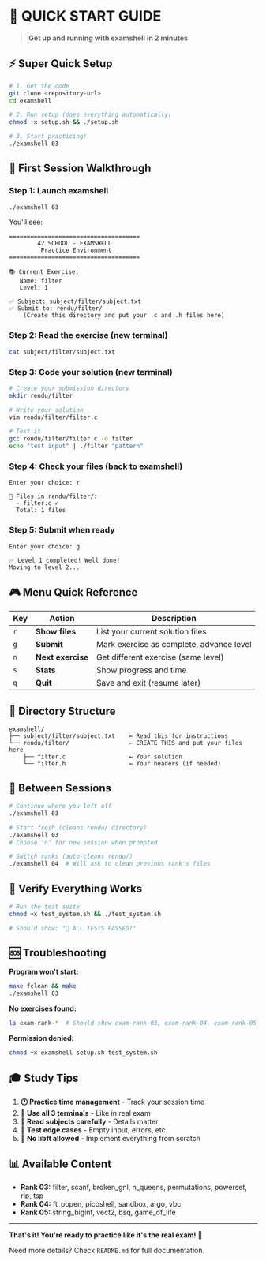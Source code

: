 # 🚀 QUICK START GUIDE

> **Get up and running with examshell in 2 minutes**

## ⚡ Super Quick Setup

```bash
# 1. Get the code
git clone <repository-url>
cd examshell

# 2. Run setup (does everything automatically)
chmod +x setup.sh && ./setup.sh

# 3. Start practicing!
./examshell 03
```

## 🎯 First Session Walkthrough

### Step 1: Launch examshell
```bash
./examshell 03
```

You'll see:
```
=====================================
        42 SCHOOL - EXAMSHELL        
         Practice Environment        
=====================================

📚 Current Exercise:
   Name: filter
   Level: 1

✅ Subject: subject/filter/subject.txt
✅ Submit to: rendu/filter/
    (Create this directory and put your .c and .h files here)
```

### Step 2: Read the exercise (new terminal)
```bash
cat subject/filter/subject.txt
```

### Step 3: Code your solution (new terminal)
```bash
# Create your submission directory
mkdir rendu/filter

# Write your solution
vim rendu/filter/filter.c

# Test it
gcc rendu/filter/filter.c -o filter
echo "test input" | ./filter "pattern"
```

### Step 4: Check your files (back to examshell)
```
Enter your choice: r

📁 Files in rendu/filter/:
  - filter.c ✓
  Total: 1 files
```

### Step 5: Submit when ready
```
Enter your choice: g

✅ Level 1 completed! Well done!
Moving to level 2...
```

## 🎮 Menu Quick Reference

| Key | Action | Description |
|-----|--------|-------------|
| `r` | **Show files** | List your current solution files |
| `g` | **Submit** | Mark exercise as complete, advance level |
| `n` | **Next exercise** | Get different exercise (same level) |
| `s` | **Stats** | Show progress and time |
| `q` | **Quit** | Save and exit (resume later) |

## 📁 Directory Structure

```
examshell/
├── subject/filter/subject.txt    ← Read this for instructions
└── rendu/filter/                 ← CREATE THIS and put your files here
    ├── filter.c                  ← Your solution
    └── filter.h                  ← Your headers (if needed)
```

## 🔄 Between Sessions

```bash
# Continue where you left off
./examshell 03

# Start fresh (cleans rendu/ directory)
./examshell 03
# Choose 'n' for new session when prompted

# Switch ranks (auto-cleans rendu/)
./examshell 04  # Will ask to clean previous rank's files
```

## 🧪 Verify Everything Works

```bash
# Run the test suite
chmod +x test_system.sh && ./test_system.sh

# Should show: "🎉 ALL TESTS PASSED!"
```

## 🆘 Troubleshooting

**Program won't start:**
```bash
make fclean && make
./examshell 03
```

**No exercises found:**
```bash
ls exam-rank-*  # Should show exam-rank-03, exam-rank-04, exam-rank-05
```

**Permission denied:**
```bash
chmod +x examshell setup.sh test_system.sh
```

## 🎓 Study Tips

1. **🕐 Practice time management** - Track your session time
2. **🔄 Use all 3 terminals** - Like in real exam
3. **📖 Read subjects carefully** - Details matter
4. **🧪 Test edge cases** - Empty input, errors, etc.
5. **💾 No libft allowed** - Implement everything from scratch

## 📊 Available Content

- **Rank 03:** filter, scanf, broken_gnl, n_queens, permutations, powerset, rip, tsp
- **Rank 04:** ft_popen, picoshell, sandbox, argo, vbc  
- **Rank 05:** string_bigint, vect2, bsq, game_of_life

---

**That's it! You're ready to practice like it's the real exam! 🎯**

Need more details? Check `README.md` for full documentation.

